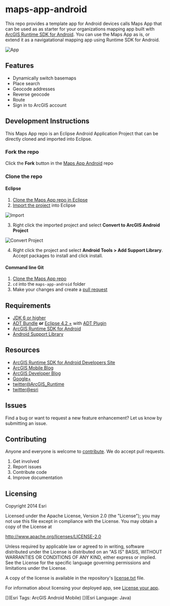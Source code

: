 maps-app-android
=======================
This repo provides a template app for Android devices calls Maps App that can be used as as starter for your organizations mapping app built with [ArcGIS Runtime SDK for Android](https://developers.arcgis.com/en/android/).  You can use the Maps App as is, or extend it as a navigatational mapping app using Runtime SDK for Android.

![App](https://raw.githubusercontent.com/Esri/maps-app-android/master/maps-app.png)

## Features
* Dynamically switch basemaps
* Place search
* Geocode addresses
* Reverse geocode
* Route
* Sign in to ArcGIS account

## Development Instructions
This Maps App repo is an Eclipse Android Application Project that can be directly cloned and imported into Eclipse.  

### Fork the repo
Click the **Fork** button in the [Maps App Android](https://github.com/Esri/maps-app-android) repo

### Clone the repo

#### Eclipse
1. [Clone the Maps App repo in Eclipse](http://wiki.eclipse.org/EGit/User_Guide#Cloning_Remote_Repositories)
2. [Import the project](http://wiki.eclipse.org/EGit/User_Guide#Project_Import) into Eclipse

  ![Import](https://raw.githubusercontent.com/Esri/maps-app-android/master/import-project.png)

3. Right click the imported project and select **Convert to ArcGIS Android Project**

  ![Convert Project](https://raw.githubusercontent.com/Esri/maps-app-android/master/convert-to-arcgis-project.png)

4. Right click the project and select **Android Tools > Add Support Library**.  Accept packages to install and click install.

#### Command line Git
1. [Clone the Maps App repo](https://help.github.com/articles/fork-a-repo#step-2-clone-your-fork)
2. ```cd``` into the ```maps-app-android``` folder
3. Make your changes and create a [pull request](https://help.github.com/articles/creating-a-pull-request)

## Requirements
* [JDK 6 or higher](http://www.oracle.com/technetwork/java/javase/downloads/index.html)
* [ADT Bundle](http://developer.android.com/sdk/index.html) **or** [Eclipse 4.2 +](https://www.eclipse.org/downloads/) with [ADT Plugin](http://developer.android.com/tools/sdk/eclipse-adt.html)
* [ArcGIS Runtime SDK for Android](https://developers.arcgis.com/android/)
* [Android Support Library](http://developer.android.com/tools/support-library/index.html)

## Resources
* [ArcGIS Runtime SDK for Android Developers Site](https://developers.arcgis.com/android/)
* [ArcGIS Mobile Blog](http://blogs.esri.com/esri/arcgis/category/mobile/)
* [ArcGIS Developer Blog](http://blogs.esri.com/esri/arcgis/category/developer/)
* [Google+](https://plus.google.com/+esri/posts)
* [twitter@ArcGIS_Runtime](https://twitter.com/ArcGIS_Runtime)
* [twitter@esri](http://twitter.com/esri)

## Issues
Find a bug or want to request a new feature enhancement?  Let us know by submitting an issue.

## Contributing
Anyone and everyone is welcome to [contribute](https://github.com/Esri/maps-app-android/blob/master/CONTRIBUTING.md). We do accept pull requests.

1. Get involved
2. Report issues
3. Contribute code
4. Improve documentation

## Licensing
Copyright 2014 Esri

Licensed under the Apache License, Version 2.0 (the "License"); you may not use this file except in compliance with the License. You may obtain a copy of the License at

http://www.apache.org/licenses/LICENSE-2.0

Unless required by applicable law or agreed to in writing, software distributed under the License is distributed on an "AS IS" BASIS, WITHOUT WARRANTIES OR CONDITIONS OF ANY KIND, either express or implied. See the License for the specific language governing permissions and limitations under the License.

A copy of the license is available in the repository's [license.txt](https://github.com/Esri/maps-app-android/blob/master/license.txt) file.

For information about licensing your deployed app, see [License your app](https://developers.arcgis.com/android/guide/license-your-app.htm).

[](Esri Tags: ArcGIS Android Mobile)
[](Esri Language: Java)​

